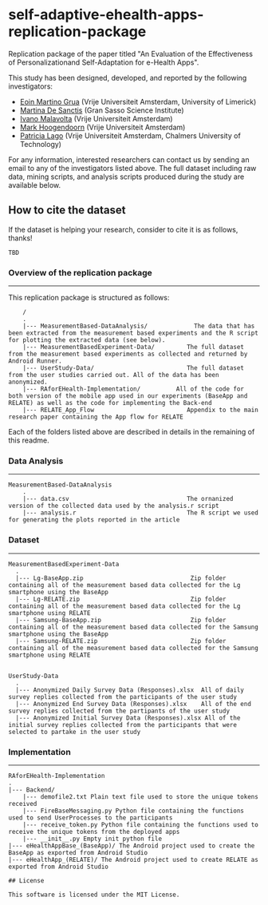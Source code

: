 # self-adaptive-ehealth-apps-replication-package
Replication package of the paper titled "An Evaluation of the Effectiveness of Personalizationand Self-Adaptation for e-Health Apps".

This study has been designed, developed, and reported by the following investigators:

- [Eoin Martino Grua](https://emgrua.github.io/) (Vrije Universiteit Amsterdam, University of Limerick)
- [Martina De Sanctis](https://martinadesanctis.bitbucket.io/index.html) (Gran Sasso Science Institute) 
- [Ivano Malavolta](https://www.ivanomalavolta.com) (Vrije Universiteit Amsterdam)
- [Mark Hoogendoorn](https://www.cs.vu.nl/~mhoogen/) (Vrije Universiteit Amsterdam)
- [Patricia Lago](https://www.cs.vu.nl/~patricia/Patricia_Lago/Home.html) (Vrije Universiteit Amsterdam, Chalmers University of Technology)

For any information, interested researchers can contact us by sending an email to any of the investigators listed above.
The full dataset including raw data, mining scripts, and analysis scripts produced during the study are available below.

## How to cite the dataset
If the dataset is helping your research, consider to cite it is as follows, thanks!

```
TBD
```

### Overview of the replication package
---

This replication package is structured as follows:

```
    /
    .
    |--- MeasurementBased-DataAnalysis/       		The data that has been extracted from the measurement based experiments and the R script for plotting the extracted data (see below).
    |--- MeasurementBasedExperiment-Data/         The full dataset from the measurement based experiments as collected and returned by Android Runner.
    |--- UserStudy-Data/   	                      The full dataset from the user studies carried out. All of the data has been anonymized.
    |--- RAforEHealth-Implementation/          All of the code for both version of the mobile app used in our experiments (BaseApp and RELATE) as well as the code for implementing the Back-end          
    |--- RELATE_App_Flow                          Appendix to the main research paper containing the App flow for RELATE
```
Each of the folders listed above are described in details in the remaining of this readme.

### Data Analysis
---
```
MeasurementBased-DataAnalysis
    .
    |--- data.csv                                 The ornanized version of the collected data used by the analysis.r script
    |--- analysis.r                               The R script we used for generating the plots reported in the article
```
### Dataset
---
```
MeasurementBasedExperiment-Data
  .
  |--- Lg-BaseApp.zip                              Zip folder containing all of the measurement based data collected for the Lg smartphone using the BaseApp
  |--- Lg-RELATE.zip                               Zip folder containing all of the measurement based data collected for the Lg smartphone using RELATE
  |--- Samsung-BaseApp.zip                         Zip folder containing all of the measurement based data collected for the Samsung smartphone using the BaseApp
  |--- Samsung-RELATE.zip                          Zip folder containing all of the measurement based data collected for the Samsung smartphone using RELATE
```
```

UserStudy-Data
  .
  |--- Anonymized Daily Survey Data (Responses).xlsx  All of daily survey replies collected from the participants of the user study
  |--- Anonymized End Survey Data (Responses).xlsx    All of the end survey replies collected from the partipants of the user study
  |--- Anonymized Initial Survey Data (Responses).xlsx All of the initial survey replies collected from the participants that were selected to partake in the user study
```
### Implementation
---
```
RAforEHealth-Implementation
.
|--- Backend/
    |--- demofile2.txt Plain text file used to store the unique tokens received
    |--- FireBaseMessaging.py Python file containing the functions used to send UserProcesses to the participants
    |--- receive_token.py Python file containing the functions used to receive the unique tokens from the deployed apps
    |--- __init__.py Empty init python file
|--- eHealthAppBase_(BaseApp)/ The Android project used to create the BaseApp as exported from Android Studio
|--- eHealthApp_(RELATE)/ The Android project used to create RELATE as exported from Android Studio

## License

This software is licensed under the MIT License.
